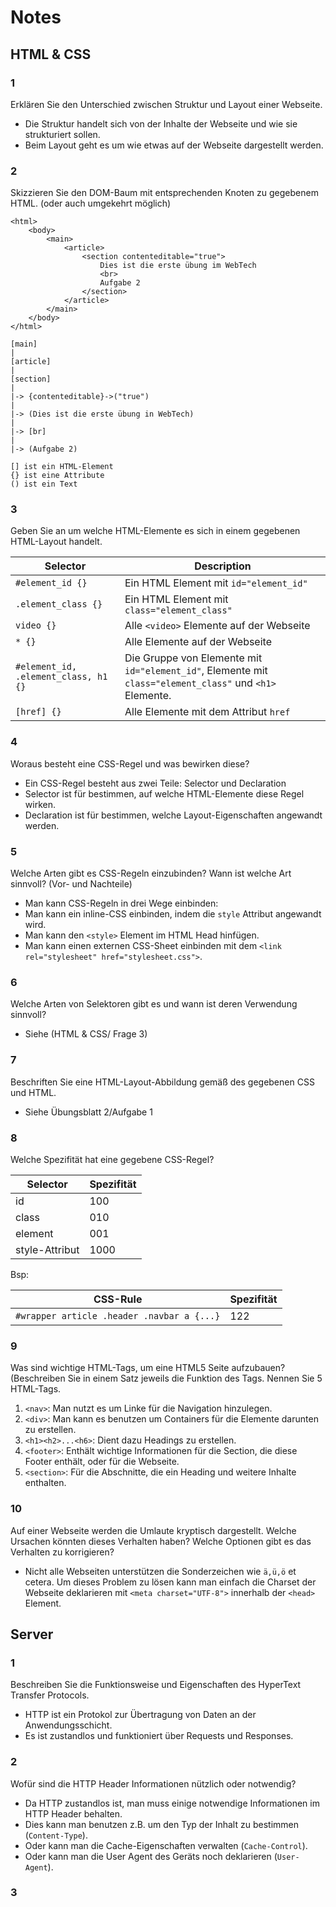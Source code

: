 # Notes

## HTML & CSS

### 1
Erklären Sie den Unterschied zwischen Struktur und Layout einer Webseite.

* Die Struktur handelt sich von der Inhalte der Webseite und wie sie strukturiert sollen.
* Beim Layout geht es um wie etwas auf der Webseite dargestellt werden.

### 2
Skizzieren Sie den DOM-Baum mit entsprechenden Knoten zu gegebenem HTML. (oder auch umgekehrt möglich)

```
<html>
    <body>
        <main>
            <article>
                <section contenteditable="true">
                    Dies ist die erste übung im WebTech
                    <br>
                    Aufgabe 2
                </section>
            </article>
        </main>
    </body>
</html>
```
```
[main]
|
[article]
|
[section]
|
|-> {contenteditable}->("true")
|
|-> (Dies ist die erste übung in WebTech)
|
|-> [br]
|
|-> (Aufgabe 2)

[] ist ein HTML-Element
{} ist eine Attribute
() ist ein Text
```

### 3
Geben Sie an um welche HTML-Elemente es sich in einem gegebenen HTML-Layout handelt.

| Selector                             | Description                                                                                              |
| ------------------------------------ | -------------------------------------------------------------------------------------------------------- |
| `#element_id {}`                     | Ein HTML Element mit `id="element_id"`                                                                   |
| `.element_class {}`                  | Ein HTML Element mit `class="element_class"`                                                             |
| `video {}`                           | Alle `<video>` Elemente auf der Webseite                                                                 |
| `* {}`                               | Alle Elemente auf der Webseite                                                                           |
| `#element_id, .element_class, h1 {}` | Die Gruppe von Elemente mit `id="element_id"`, Elemente mit `class="element_class"` und `<h1>` Elemente. |
| `[href] {}`                          | Alle Elemente mit dem Attribut `href`                                                                    |

### 4
Woraus besteht eine CSS-Regel und was bewirken diese?

* Ein CSS-Regel besteht aus zwei Teile: Selector und Declaration
* Selector ist für bestimmen, auf welche HTML-Elemente diese Regel wirken.
* Declaration ist für bestimmen, welche Layout-Eigenschaften angewandt werden.

### 5
Welche Arten gibt es CSS-Regeln einzubinden? Wann ist welche Art sinnvoll? (Vor- und Nachteile)

* Man kann CSS-Regeln in drei Wege einbinden:
* Man kann ein inline-CSS einbinden, indem die `style` Attribut angewandt wird.
* Man kann den `<style>` Element im HTML Head hinfügen.
* Man kann einen externen CSS-Sheet einbinden mit dem `<link rel="stylesheet" href="stylesheet.css">`.
  
### 6
Welche Arten von Selektoren gibt es und wann ist deren Verwendung sinnvoll?

* Siehe (HTML & CSS/ Frage 3)

### 7
Beschriften Sie eine HTML-Layout-Abbildung gemäß des gegebenen CSS und HTML.

* Siehe Übungsblatt 2/Aufgabe 1

### 8
Welche Spezifität hat eine gegebene CSS-Regel?

| Selector       | Spezifität |
| -------------- | ---------- |
| id             | 100        |
| class          | 010        |
| element        | 001        |
| style-Attribut | 1000       |

Bsp:

| CSS-Rule                                   | Spezifität |
| ------------------------------------------ | ---------- |
| `#wrapper article .header .navbar a {...}` | 122        |

### 9
Was sind wichtige HTML-Tags, um eine HTML5 Seite aufzubauen? (Beschreiben Sie in einem Satz jeweils die Funktion des Tags. Nennen Sie 5 HTML-Tags.

1. `<nav>`: Man nutzt es um Linke für die Navigation hinzulegen.
2. `<div>`: Man kann es benutzen um Containers für die Elemente darunten zu erstellen.
3. `<h1><h2>...<h6>`: Dient dazu Headings zu erstellen.
4. `<footer>`: Enthält wichtige Informationen für die Section, die diese Footer enthält, oder für die Webseite.
5. `<section>`: Für die Abschnitte, die ein Heading und weitere Inhalte enthalten.

### 10
Auf einer Webseite werden die Umlaute kryptisch dargestellt. Welche Ursachen könnten dieses Verhalten haben? Welche Optionen gibt es das Verhalten zu korrigieren?

* Nicht alle Webseiten unterstützen die Sonderzeichen wie `ä,ü,ö` et cetera. Um dieses Problem zu lösen kann man einfach die Charset der Webseite deklarieren mit `<meta charset="UTF-8">` innerhalb der `<head>` Element.

## Server

### 1
Beschreiben Sie die Funktionsweise und Eigenschaften des HyperText Transfer Protocols.

* HTTP ist ein Protokol zur Übertragung von Daten an der Anwendungsschicht.
* Es ist zustandlos und funktioniert über Requests und Responses.

### 2
Wofür sind die HTTP Header Informationen nützlich oder notwendig?

* Da HTTP zustandlos ist, man muss einige notwendige Informationen im HTTP Header behalten.
* Dies kann man benutzen z.B. um den Typ der Inhalt zu bestimmen (`Content-Type`).
* Oder kann man die Cache-Eigenschaften verwalten (`Cache-Control`).
* Oder kann man die User Agent des Geräts noch deklarieren (`User-Agent`).

### 3
